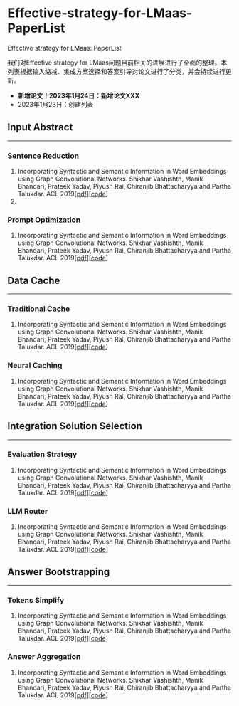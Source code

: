 # Effective-strategy-for-LMaas-PaperList
Effective strategy for LMaas: PaperList

我们对Effective strategy for LMaas问题目前相关的进展进行了全面的整理。本列表根据输入缩减、集成方案选择和答案引导对论文进行了分类，并会持续进行更新。
- __新增论文！2023年1月24日：新增论文XXX__
- 2023年1月23日：创建列表

## Input Abstract
***
### Sentence Reduction
1. Incorporating Syntactic and Semantic Information in Word Embeddings using Graph Convolutional Networks. Shikhar Vashishth, Manik Bhandari, Prateek Yadav, Piyush Rai, Chiranjib Bhattacharyya and Partha Talukdar. ACL 2019[[pdf](https://arxiv.org/pdf/2310.13561.pdf)][[code](https://arxiv.org/pdf/2310.13561.pdf)]
2. 

### Prompt Optimization
1. Incorporating Syntactic and Semantic Information in Word Embeddings using Graph Convolutional Networks. Shikhar Vashishth, Manik Bhandari, Prateek Yadav, Piyush Rai, Chiranjib Bhattacharyya and Partha Talukdar. ACL 2019[[pdf](https://arxiv.org/pdf/2310.13561.pdf)][[code](https://arxiv.org/pdf/2310.13561.pdf)]

## Data Cache
***
### Traditional Cache
1. Incorporating Syntactic and Semantic Information in Word Embeddings using Graph Convolutional Networks. Shikhar Vashishth, Manik Bhandari, Prateek Yadav, Piyush Rai, Chiranjib Bhattacharyya and Partha Talukdar. ACL 2019[[pdf](https://arxiv.org/pdf/2310.13561.pdf)][[code](https://arxiv.org/pdf/2310.13561.pdf)]
### Neural Caching
1. Incorporating Syntactic and Semantic Information in Word Embeddings using Graph Convolutional Networks. Shikhar Vashishth, Manik Bhandari, Prateek Yadav, Piyush Rai, Chiranjib Bhattacharyya and Partha Talukdar. ACL 2019[[pdf](https://arxiv.org/pdf/2310.13561.pdf)][[code](https://arxiv.org/pdf/2310.13561.pdf)]

## Integration Solution Selection
***
### Evaluation Strategy
1. Incorporating Syntactic and Semantic Information in Word Embeddings using Graph Convolutional Networks. Shikhar Vashishth, Manik Bhandari, Prateek Yadav, Piyush Rai, Chiranjib Bhattacharyya and Partha Talukdar. ACL 2019[[pdf](https://arxiv.org/pdf/2310.13561.pdf)][[code](https://arxiv.org/pdf/2310.13561.pdf)]
### LLM Router
1. Incorporating Syntactic and Semantic Information in Word Embeddings using Graph Convolutional Networks. Shikhar Vashishth, Manik Bhandari, Prateek Yadav, Piyush Rai, Chiranjib Bhattacharyya and Partha Talukdar. ACL 2019[[pdf](https://arxiv.org/pdf/2310.13561.pdf)][[code](https://arxiv.org/pdf/2310.13561.pdf)]
## Answer Bootstrapping
*** 
### Tokens Simplify
1. Incorporating Syntactic and Semantic Information in Word Embeddings using Graph Convolutional Networks. Shikhar Vashishth, Manik Bhandari, Prateek Yadav, Piyush Rai, Chiranjib Bhattacharyya and Partha Talukdar. ACL 2019[[pdf](https://arxiv.org/pdf/2310.13561.pdf)][[code](https://arxiv.org/pdf/2310.13561.pdf)]
### Answer Aggregation
1. Incorporating Syntactic and Semantic Information in Word Embeddings using Graph Convolutional Networks. Shikhar Vashishth, Manik Bhandari, Prateek Yadav, Piyush Rai, Chiranjib Bhattacharyya and Partha Talukdar. ACL 2019[[pdf](https://arxiv.org/pdf/2310.13561.pdf)][[code](https://arxiv.org/pdf/2310.13561.pdf)]
